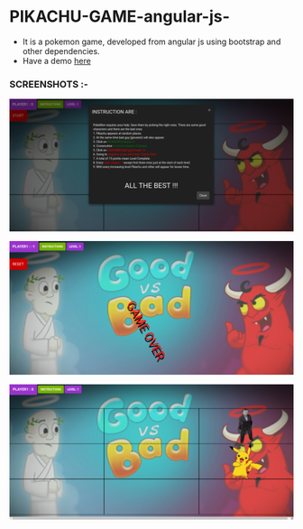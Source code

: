 # PIKACHU-GAME-angular-js-
- It is a pokemon game, developed from angular js using bootstrap and other dependencies. 
- Have a demo [here](https://pikachu-game-angular-js.firebaseapp.com/)
### SCREENSHOTS :-

<P>
    <img src="screenshots/image1.png" alt="game-screenshot-1">
</P>

<p>
    <img src="screenshots/image2.png" alt="game-screenshot-2">
</p>

<p>
    <img src="screenshots/image3.png" alt="game-screenshot-3">
</p>
